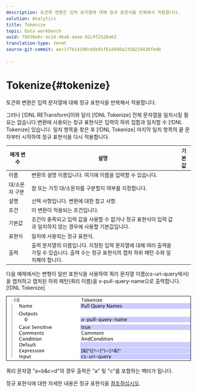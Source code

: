 ```yaml
---
description: 토큰화 변환은 입력 문자열에 대해 정규 표현식을 반복해서 적용합니다.
solution: Analytics
title: Tokenize
topic: Data workbench
uuid: f8430e6c-ec14-4ba6-aeae-92c9f2520a63
translation-type: tm+mt
source-git-commit: aec1f7b14198cdde91f61d490a235022943bfedb

---
```



# Tokenize{#tokenize}

토큰화 변환은 입력 문자열에 대해 정규 표현식을 반복해서 적용합니다.

그러나 [!DNL RETransform]이와 달리 [!DNL Tokenize] 전체 문자열을 일치시킬 필요는 없습니다.변환에 사용되는 정규 표현식은 입력의 하위 집합과 일치할 수 [!DNL Tokenize] 있습니다. 일치 항목을 찾은 후 [!DNL Tokenize] 마지막 일치 항목의 끝 문자부터 시작하여 정규 표현식을 다시 적용합니다.

| 매개 변수 | 설명 | 기본값 |
|---|---|---|
|  이름  | 변환의 설명 이름입니다. 여기에 이름을 입력할 수 있습니다. |  |
| 대/소문자 구분 | 참 또는 거짓 대/소문자를 구분할지 여부를 지정합니다. |  |
| 설명 | 선택 사항입니다. 변환에 대한 참고 사항. |  |
| 조건 | 이 변환이 적용되는 조건입니다. |  |
| 기본값 | 조건이 충족되고 입력 값을 사용할 수 없거나 정규 표현식이 입력 값과 일치하지 않는 경우에 사용할 기본값입니다. |  |
| 표현식 | 일치에 사용되는 정규 표현식. |  |
| 출력 | 출력 문자열의 이름입니다. 지정된 입력 문자열에 대해 여러 출력을 가질 수 있습니다. 출력 수는 정규 표현식의 캡처 하위 패턴 수와 일치해야 합니다. |  |

다음 예제에서는 변형이 일반 표현식을 사용하여 쿼리 문자열 이름(cs-uri-query에서)을 캡처하고 캡처된 하위 패턴(쿼리 이름)을 x-pull-query-name으로 출력합니다. [!DNL Tokenize]

![](assets/cfg_TransformationType_Tokenize.png)

쿼리 문자열 &quot;a=b&amp;c=d&quot;의 경우 출력은 &quot;a&quot; 및 &quot;c&quot;를 포함하는 벡터가 됩니다.

정규 표현식에 대한 자세한 내용은 정규 표현식을 [참조하십시오](../../../../../home/c-dataset-const-proc/c-reg-exp.md#concept-070077baa419475094ef0469e92c5b9c).
